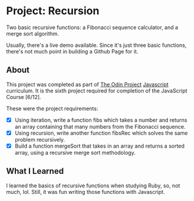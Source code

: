 Project: Recursion
=============

Two basic recursive functions: a Fibonacci sequence calculator, and a merge sort algorithm.

Usually, there's a live demo available. Since it's just three basic functions, there's not much point in building a Github Page for it.

About
-----

This project was completed as part of [The Odin Project](https://www.theodinproject.com/) [Javascript](https://www.theodinproject.com/paths/full-stack-javascript/courses/javascript) curriculum. It is the sixth project required for completion of the JavaScript Course [6/12].

These were the project requirements:

- [x] Using iteration, write a function fibs which takes a number and returns an array containing that many numbers from the Fibonacci sequence.
- [x] Using recursion, write another function fibsRec which solves the same problem recursively.
- [x] Build a function mergeSort that takes in an array and returns a sorted array, using a recursive merge sort methodology.

What I Learned
-----

I learned the basics of recursive functions when studying Ruby, so, not much, lol. Still, it was fun writing those functions with Javascript.

